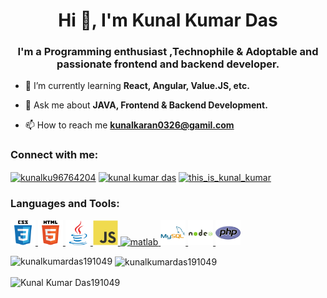 <h1 align="center">Hi 👋, I'm Kunal Kumar Das</h1>
<h3 align="center">I'm a Programming enthusiast ,Technophile & Adoptable and passionate frontend and backend developer.</h3>

- 🌱 I’m currently learning **React, Angular, Value.JS, etc.**

- 💬 Ask me about **JAVA, Frontend & Backend Development.**

- 📫 How to reach me **kunalkaran0326@gamil.com**

<h3 align="left">Connect with me:</h3>
<p align="left">
<a href="https://twitter.com/kunalku96764204" target="blank"><img align="center" src="https://raw.githubusercontent.com/rahuldkjain/github-profile-readme-generator/master/src/images/icons/Social/twitter.svg" alt="kunalku96764204" height="30" width="40" /></a>
<a href="https://linkedin.com/in/kunal kumar das" target="blank"><img align="center" src="https://raw.githubusercontent.com/rahuldkjain/github-profile-readme-generator/master/src/images/icons/Social/linked-in-alt.svg" alt="kunal kumar das" height="30" width="40" /></a>
<a href="https://instagram.com/this_is_kunal_kumar" target="blank"><img align="center" src="https://raw.githubusercontent.com/rahuldkjain/github-profile-readme-generator/master/src/images/icons/Social/instagram.svg" alt="this_is_kunal_kumar" height="30" width="40" /></a>
</p>

<h3 align="left">Languages and Tools:</h3>
<p align="left"> <a href="https://www.w3schools.com/css/" target="_blank" rel="noreferrer"> <img src="https://raw.githubusercontent.com/devicons/devicon/master/icons/css3/css3-original-wordmark.svg" alt="css3" width="40" height="40"/> </a> <a href="https://www.w3.org/html/" target="_blank" rel="noreferrer"> <img src="https://raw.githubusercontent.com/devicons/devicon/master/icons/html5/html5-original-wordmark.svg" alt="html5" width="40" height="40"/> </a> <a href="https://www.java.com" target="_blank" rel="noreferrer"> <img src="https://raw.githubusercontent.com/devicons/devicon/master/icons/java/java-original.svg" alt="java" width="40" height="40"/> </a> <a href="https://developer.mozilla.org/en-US/docs/Web/JavaScript" target="_blank" rel="noreferrer"> <img src="https://raw.githubusercontent.com/devicons/devicon/master/icons/javascript/javascript-original.svg" alt="javascript" width="40" height="40"/> </a> <a href="https://www.mathworks.com/" target="_blank" rel="noreferrer"> <img src="https://upload.wikimedia.org/wikipedia/commons/2/21/Matlab_Logo.png" alt="matlab" width="40" height="40"/> </a> <a href="https://www.mysql.com/" target="_blank" rel="noreferrer"> <img src="https://raw.githubusercontent.com/devicons/devicon/master/icons/mysql/mysql-original-wordmark.svg" alt="mysql" width="40" height="40"/> </a> <a href="https://nodejs.org" target="_blank" rel="noreferrer"> <img src="https://raw.githubusercontent.com/devicons/devicon/master/icons/nodejs/nodejs-original-wordmark.svg" alt="nodejs" width="40" height="40"/> </a> <a href="https://www.php.net" target="_blank" rel="noreferrer"> <img src="https://raw.githubusercontent.com/devicons/devicon/master/icons/php/php-original.svg" alt="php" width="40" height="40"/> </a> </p>

<p><img align="left" src="https://github-readme-stats.vercel.app/api/top-langs?username=Kunal-Kumar-Das191049&show_icons=true&locale=en&layout=compact" alt="kunalkumardas191049" /></p>

<p>&nbsp;<img align="center" src="https://github-readme-stats.vercel.app/api?username=Kunal-Kumar-Das191049&show_icons=true&locale=en" alt="kunalkumardas191049" /></p>

<p><img align="center" src="https://github-readme-streak-stats.herokuapp.com/?user=Kunal-kumar-Das191049" alt="Kunal Kumar Das191049" /></p>






